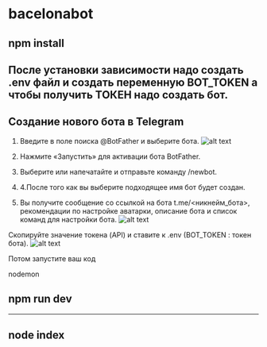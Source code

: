# bacelonabot

## npm install

После установки зависимости надо создать .env файл и создать переменную BOT_TOKEN
а чтобы получить ТОКЕН надо создать бот.
-----------------------------------------------
## Создание нового бота в Telegram

1. Введите в поле поиска @BotFather и выберите бота.
![alt text](https://www.spcdn.org/images/Ru-knowledge_base/chatbots/telegram/create-bot/scr1-min.png)

2. Нажмите «Запустить» для активации бота BotFather.
3. Выберите или напечатайте и отправьте команду /newbot.
4. 4.После того как вы выберите подходящее имя бот будет создан. 
5. Вы получите сообщение со ссылкой на бота t.me/<никнейм_бота>, рекомендации по настройке аватарки, описание бота и список команд для настройки бота.
![alt text](https://www.spcdn.org/images/Ru-knowledge_base/chatbots/telegram/create-bot/scr5-min.png)

Скопируйте значение токена (API) и ставите к .env (BOT_TOKEN : токен бота).
![alt text](https://www.spcdn.org/images/Ru-knowledge_base/chatbots/telegram/create-bot/scr6-min.png)

Потом запустите ваш код

nodemon 
## npm run dev
-------------------
## node index
